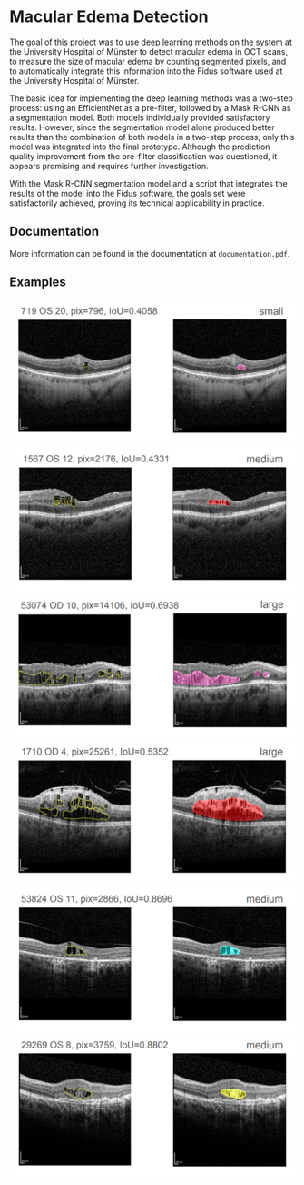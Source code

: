 # Macular Edema Detection

The goal of this project was to use deep learning methods on the system at the University Hospital of Münster to detect macular edema in OCT scans, to measure the size of macular edema by counting segmented pixels, and to automatically integrate this information into the Fidus software used at the University Hospital of Münster.

The basic idea for implementing the deep learning methods was a two-step process: using an EfficientNet as a pre-filter, followed by a Mask R-CNN as a segmentation model. Both models individually provided satisfactory results. However, since the segmentation model alone produced better results than the combination of both models in a two-step process, only this model was integrated into the final prototype. Although the prediction quality improvement from the pre-filter classification was questioned, it appears promising and requires further investigation.

With the Mask R-CNN segmentation model and a script that integrates the results of the model into the Fidus software, the goals set were satisfactorily achieved, proving its technical applicability in practice.

## Documentation

More information can be found in the documentation at `documentation.pdf`.

## Examples

![IoU=0.41](documentation/pic/Segmentierung/Segmentierungsergebnisse/7.PNG)
![IoU=0.43](documentation/pic/Segmentierung/Segmentierungsergebnisse/9.PNG)
![IoU=0.69](documentation/pic/Segmentierung/Segmentierungsergebnisse/14.PNG)
![IoU=0.54](documentation/pic/Segmentierung/Segmentierungsergebnisse/16.PNG)
![IoU=0.87](documentation/pic/Segmentierung/Segmentierungsergebnisse/40.PNG)
![IoU=0.88](documentation/pic/Segmentierung/Segmentierungsergebnisse/44.PNG)
